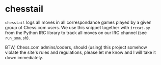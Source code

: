 chesstail
=========

``chesstail`` logs all moves in all correspondance games played by a given
group of Chess.com users. We use this snippet together with ``irccat.py`` from
the Python IRC library to track all moves on our IRC channel (see
``run_smm.sh``).

BTW, Chess.com admins/coders, should (using) this project somehow violate the
site's rules and regulations, please let me know and I will take it down
immediately.
